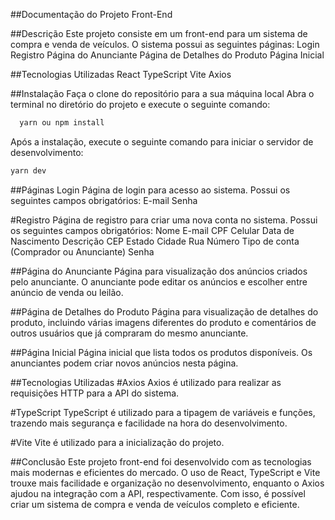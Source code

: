 ##Documentação do Projeto Front-End

##Descrição
Este projeto consiste em um front-end para um sistema de compra e venda de veículos. O sistema possui as seguintes páginas:
Login
Registro
Página do Anunciante
Página de Detalhes do Produto
Página Inicial

##Tecnologias Utilizadas
React
TypeScript
Vite
Axios

##Instalação
Faça o clone do repositório para a sua máquina local
Abra o terminal no diretório do projeto e execute o seguinte comando:
```bash
  yarn ou npm install
```
Após a instalação, execute o seguinte comando para iniciar o servidor de desenvolvimento:
```bash
yarn dev
```

##Páginas
Login
Página de login para acesso ao sistema. Possui os seguintes campos obrigatórios:
E-mail
Senha

#Registro
Página de registro para criar uma nova conta no sistema. Possui os seguintes campos obrigatórios:
Nome
E-mail
CPF
Celular
Data de Nascimento
Descrição
CEP
Estado
Cidade
Rua
Número
Tipo de conta (Comprador ou Anunciante)
Senha

##Página do Anunciante
Página para visualização dos anúncios criados pelo anunciante. O anunciante pode editar os anúncios e escolher entre anúncio de venda ou leilão.

##Página de Detalhes do Produto
Página para visualização de detalhes do produto, incluindo várias imagens diferentes do produto e comentários de outros usuários que já compraram do mesmo anunciante.

##Página Inicial
Página inicial que lista todos os produtos disponíveis. Os anunciantes podem criar novos anúncios nesta página.

##Tecnologias Utilizadas
#Axios
Axios é utilizado para realizar as requisições HTTP para a API do sistema.

#TypeScript
TypeScript é utilizado para a tipagem de variáveis e funções, trazendo mais segurança e facilidade na hora do desenvolvimento.

#Vite
Vite é utilizado para a inicialização do projeto.

##Conclusão
Este projeto front-end foi desenvolvido com as tecnologias mais modernas e eficientes do mercado. O uso de React, TypeScript e Vite trouxe mais facilidade e organização no desenvolvimento, enquanto o Axios ajudou na integração com a API, respectivamente. Com isso, é possível criar um sistema de compra e venda de veículos completo e eficiente.

